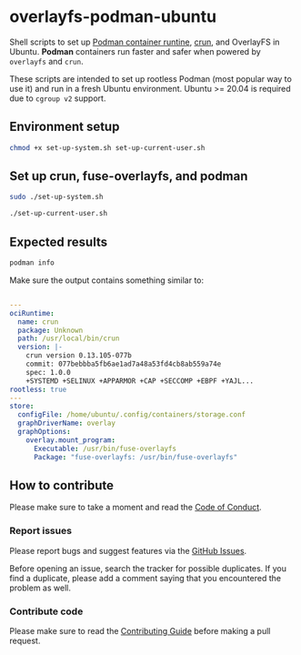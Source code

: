 # overlayfs-podman-ubuntu

Shell scripts to set up [Podman container runtine](https://podman.io/),
[crun](https://github.com/containers/crun), and OverlayFS in Ubuntu. **Podman**
containers run faster and safer when powered by `overlayfs` and `crun`.

These scripts are intended to set up rootless Podman (most popular way to use
it) and run in a fresh Ubuntu environment. Ubuntu >= 20.04 is required due to
`cgroup v2` support.

## Environment setup

```sh
chmod +x set-up-system.sh set-up-current-user.sh
```

## Set up crun, fuse-overlayfs, and podman

```sh
sudo ./set-up-system.sh

./set-up-current-user.sh
```

## Expected results

```sh
podman info
```

Make sure the output contains something similar to:

```yaml

---
ociRuntime:
  name: crun
  package: Unknown
  path: /usr/local/bin/crun
  version: |-
    crun version 0.13.105-077b
    commit: 077bebbba5fb6ae1ad7a48a53fd4cb8ab559a74e
    spec: 1.0.0
    +SYSTEMD +SELINUX +APPARMOR +CAP +SECCOMP +EBPF +YAJL...
rootless: true
---
store:
  configFile: /home/ubuntu/.config/containers/storage.conf
  graphDriverName: overlay
  graphOptions:
    overlay.mount_program:
      Executable: /usr/bin/fuse-overlayfs
      Package: "fuse-overlayfs: /usr/bin/fuse-overlayfs"
```

## How to contribute

Please make sure to take a moment and read the [Code of
Conduct](https://github.com/ricardolsmendes/overlayfs-podman-ubuntu/blob/master/.github/CODE_OF_CONDUCT.md).

### Report issues

Please report bugs and suggest features via the [GitHub
Issues](https://github.com/ricardolsmendes/overlayfs-podman-ubuntu/issues).

Before opening an issue, search the tracker for possible duplicates. If you find a duplicate, please
add a comment saying that you encountered the problem as well.

### Contribute code

Please make sure to read the [Contributing
Guide](https://github.com/ricardolsmendes/overlayfs-podman-ubuntu/blob/master/.github/CONTRIBUTING.md)
before making a pull request.
